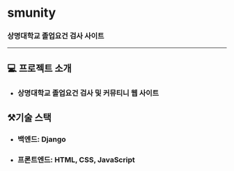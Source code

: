 # smunity

### 상명대학교 졸업요건 검사 사이트

---

## :computer: 프로젝트 소개

* ### 상명대학교 졸업요건 검사 및 커뮤티니 웹 사이트

## ⚒️기술 스택

* ### 백엔드: Django
* ### 프론트엔드: HTML, CSS, JavaScript
